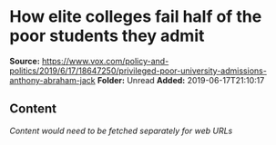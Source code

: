 # How elite colleges fail half of the poor students they admit

**Source:** https://www.vox.com/policy-and-politics/2019/6/17/18647250/privileged-poor-university-admissions-anthony-abraham-jack
**Folder:** Unread
**Added:** 2019-06-17T21:10:17




## Content
*Content would need to be fetched separately for web URLs*
